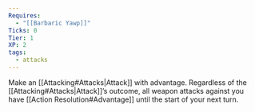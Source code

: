 ```yaml
---
Requires:
  - "[[Barbaric Yawp]]"
Ticks: 0
Tier: 1
XP: 2
tags:
  - attacks
---
```

Make an [[Attacking#Attacks|Attack]] with advantage. Regardless of the [[Attacking#Attacks|Attack]]’s outcome, all weapon attacks against you have [[Action Resolution#Advantage]] until the start of your next turn.